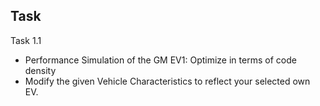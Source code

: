 ## Task

Task 1.1
- Performance Simulation of the GM EV1: Optimize in terms of code density
- Modify the given Vehicle Characteristics to reflect your selected own EV.
